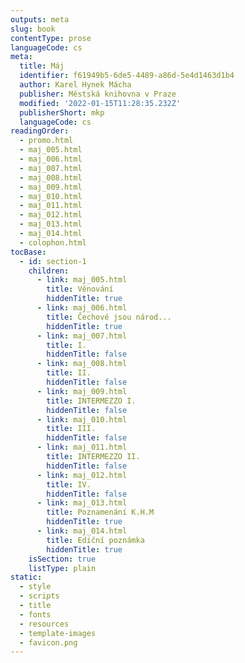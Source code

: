 ```yaml
---
outputs: meta
slug: book
contentType: prose
languageCode: cs
meta:
  title: Máj
  identifier: f61949b5-6de5-4489-a86d-5e4d1463d1b4
  author: Karel Hynek Mácha
  publisher: Městská knihovna v Praze
  modified: '2022-01-15T11:28:35.232Z'
  publisherShort: mkp
  languageCode: cs
readingOrder:
  - promo.html
  - maj_005.html
  - maj_006.html
  - maj_007.html
  - maj_008.html
  - maj_009.html
  - maj_010.html
  - maj_011.html
  - maj_012.html
  - maj_013.html
  - maj_014.html
  - colophon.html
tocBase:
  - id: section-1
    children:
      - link: maj_005.html
        title: Věnování
        hiddenTitle: true
      - link: maj_006.html
        title: Čechové jsou národ...
        hiddenTitle: true
      - link: maj_007.html
        title: I.
        hiddenTitle: false
      - link: maj_008.html
        title: II.
        hiddenTitle: false
      - link: maj_009.html
        title: INTERMEZZO I.
        hiddenTitle: false
      - link: maj_010.html
        title: III.
        hiddenTitle: false
      - link: maj_011.html
        title: INTERMEZZO II.
        hiddenTitle: false
      - link: maj_012.html
        title: IV.
        hiddenTitle: false
      - link: maj_013.html
        title: Poznamenání K.H.M
        hiddenTitle: true
      - link: maj_014.html
        title: Ediční poznámka
        hiddenTitle: true
    isSection: true
    listType: plain
static:
  - style
  - scripts
  - title
  - fonts
  - resources
  - template-images
  - favicon.png
---
```

